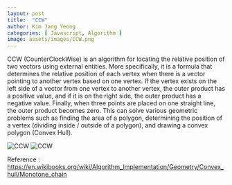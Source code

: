 ```yaml
---
layout: post
title:  "CCW"
author: Kim Jang Yeong
categories: [ Javascript, Algorithm ]
image: assets/images/CCW.png
---
```

CCW (CounterClockWise) is an algorithm for locating the relative position of two vectors using external entities.
More specifically, it is a formula that determines the relative position of each vertex when there is a vector pointing to another vertex based on one vertex.
If the vertex exists on the left side of a vector from one vertex to another vertex, the outer product has a positive value, and if it is on the right side, the outer product has a negative value.
Finally, when three points are placed on one straight line, the outer product becomes zero. This can solve various geometric problems such as finding the area of a polygon, determining the position of a vertex (dividing inside / outside of a polygon), and drawing a convex polygon (Convex Hull).

![CCW](https://upload.wikimedia.org/wikipedia/commons/thumb/9/9a/Animation_depicting_the_Monotone_algorithm.gif/220px-Animation_depicting_the_Monotone_algorithm.gif)
![CCW](https://upload.wikimedia.org/wikipedia/commons/d/d5/UpperAndLowerConvexHulls.png)

Reference : https://en.wikibooks.org/wiki/Algorithm_Implementation/Geometry/Convex_hull/Monotone_chain



